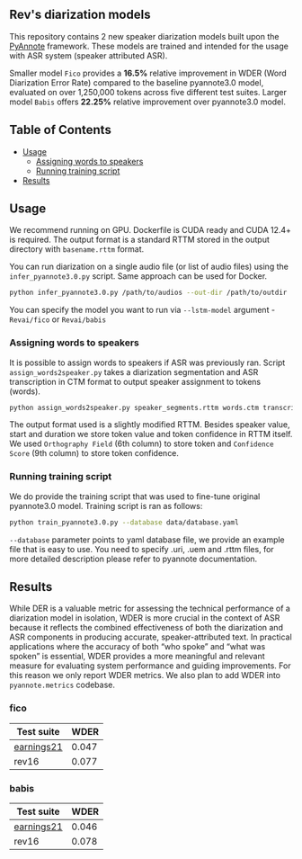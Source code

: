 ## Rev's diarization models
This repository contains 2 new speaker diarization models built upon the
[PyAnnote](https://github.com/pyannote/pyannote-audio) framework. These models are trained and intended 
for the usage with ASR system (speaker attributed ASR). 

Smaller model `Fico` provides a **16.5%** relative improvement in WDER (Word Diarization Error Rate) 
compared to the baseline pyannote3.0 model, 
evaluated on over 1,250,000 tokens across five different test suites.
Larger model `Babis` offers **22.25%** relative improvement over pyannote3.0 model.

## Table of Contents
- [Usage](#usage)
  - [Assigning words to speakers](#assigning-words-to-speakers)
  - [Running training script](#running-training-script)
- [Results](#results)

## Usage
We recommend running on GPU. Dockerfile is CUDA ready and CUDA 12.4+ is required.
The output format is a standard RTTM stored in the output directory with `basename.rttm` format.

You can run diarization on a single audio file (or list of audio files) using the
`infer_pyannote3.0.py` script. Same approach can be used for Docker.
```bash
python infer_pyannote3.0.py /path/to/audios --out-dir /path/to/outdir
```
You can specify the model you want to run via `--lstm-model` argument - `Revai/fico` or `Revai/babis` 


### Assigning words to speakers
It is possible to assign words to speakers if ASR was previously ran.
Script `assign_words2speaker.py` takes a diarization segmentation and ASR transcription in
CTM format to output speaker assignment to tokens (words). 
```bash
python assign_words2speaker.py speaker_segments.rttm words.ctm transcript.rttm
```
The output format used is a slightly modified RTTM. Besides speaker value, start and duration we 
store token value and token confidence in RTTM itself.
We used `Orthography Field` (6th column) to store token and `Confidence Score` (9th column) 
to store token confidence.

### Running training script
We do provide the training script that was used to fine-tune original pyannote3.0 model.
Training script is ran as follows:
```bash
python train_pyannote3.0.py --database data/database.yaml
```
`--database` parameter points to yaml database file, we provide an example file that is 
easy to use. You need to specify .uri, .uem and .rttm files, for more detailed 
description please refer to pyannote documentation.


## Results
While DER is a valuable metric for assessing the technical performance of a diarization model 
in isolation, WDER is more crucial in the context of ASR because it reflects the combined 
effectiveness of both the diarization and ASR components in producing accurate, 
speaker-attributed text. In practical applications where the accuracy of both “who spoke” 
and “what was spoken” is essential, WDER provides a more meaningful and relevant measure 
for evaluating system performance and guiding improvements.
For this reason we only report WDER metrics. We also plan to add WDER into `pyannote.metrics`
codebase.

### fico
| Test suite                                                                         | WDER  |
|------------------------------------------------------------------------------------|-------|
| [earnings21](https://github.com/revdotcom/speech-datasets/tree/rttm_v1/earnings21) | 0.047 |
 | rev16 | 0.077 | 

### babis
| Test suite                                                                         | WDER  |
|------------------------------------------------------------------------------------|-------|
| [earnings21](https://github.com/revdotcom/speech-datasets/tree/rttm_v1/earnings21) | 0.046 |
| rev16 | 0.078 |
